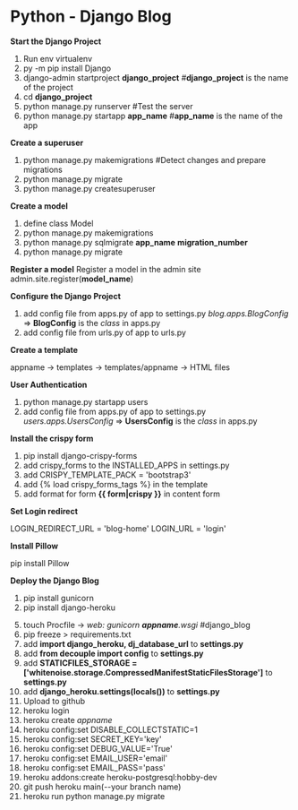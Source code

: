 # Python - Django Blog


__Start the Django Project__

1. Run env virtualenv
2. py -m pip install Django
3. django-admin startproject __django_project__  #__django_project__ is the name of the project
4. cd __django_project__
5. python manage.py runserver   #Test the server
6. python manage.py startapp __app_name__  #__app_name__ is the name of the app

__Create a superuser__

1. python manage.py makemigrations #Detect changes and prepare migrations
2. python manage.py migrate
3. python manage.py createsuperuser

__Create a model__
1. define class Model
2. python manage.py makemigrations
3. python manage.py sqlmigrate __app_name__ __migration_number__
4. python manage.py migrate

__Register a model__
Register a model in the admin site
admin.site.register(__model_name__)

__Configure the Django Project__

1. add config file from apps.py of app to settings.py
     _blog.apps.BlogConfig_  => __BlogConfig__ is the _class_ in apps.py
2. add config file from urls.py of app to urls.py

__Create a template__

appname -> templates -> templates/appname -> HTML files

__User Authentication__
1. python manage.py startapp users
2.  add config file from apps.py of app to settings.py
     _users.apps.UsersConfig_  => __UsersConfig__ is the _class_ in apps.py

__Install the crispy form__

1. pip install django-crispy-forms
2. add crispy_forms to the INSTALLED_APPS in settings.py
3. add CRISPY_TEMPLATE_PACK = 'bootstrap3'
4. add  {% load crispy_forms_tags %} in the template
5. add format for form __{{ form|crispy }}__ in content form

__Set Login redirect__

LOGIN_REDIRECT_URL = 'blog-home'
LOGIN_URL = 'login'

__Install Pillow__

pip install Pillow

__Deploy the Django Blog__

1. pip install gunicorn
2. pip install django-heroku
<!-- 3. pip install dj_database_url -->
<!-- 4. pip install python-decouple -->
5. touch Procfile -> _web: gunicorn __appname__.wsgi_ #django_blog
6. pip freeze > requirements.txt
7. add __import django_heroku, dj_database_url__ to __settings.py__
8. add __from decouple import config__ to __settings.py__
9. add __STATICFILES_STORAGE = ['whitenoise.storage.CompressedManifestStaticFilesStorage']__ to __settings.py__
10. add __django_heroku.settings(locals())__ to __settings.py__
11. Upload to github
12. heroku login
13. heroku create _appname_
14. heroku config:set DISABLE_COLLECTSTATIC=1
15. heroku config:set SECRET_KEY='key'
15. heroku config:set DEBUG_VALUE='True'
16. heroku config:set EMAIL_USER='email'
17. heroku config:set EMAIL_PASS='pass'
18. heroku addons:create heroku-postgresql:hobby-dev
19. git push heroku main(--your branch name)
20. heroku run python manage.py migrate